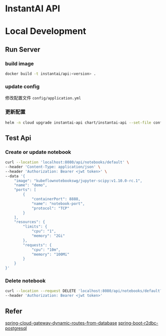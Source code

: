 # InstantAI API

# Local Development
## Run Server
### build image
```bash
docker build -t instantai/api:<version> .
```
### update config
修改配置文件 `config/application.yml`
### 更新配置
```bash
helm -n cloud upgrade instantai-api chart/instantai-api --set-file config=config/application.yml
```
## Test Api
### Create or update notebook
```bash
curl --location 'localhost:8080/api/notebooks/default' \
--header 'Content-Type: application/json' \
--header 'Authorization: Bearer <jwt token>' \
--data '{
    "image": "kubeflownotebookswg/jupyter-scipy:v1.10.0-rc.1",
    "name": "demo",
    "ports": [
        {
            "containerPort": 8888,
            "name": "notebook-port",
            "protocol": "TCP"
        }
    ],
    "resources": {
        "limits": {
            "cpu": "1",
            "memory": "2Gi"
        },
        "requests": {
            "cpu": "10m",
            "memory": "100Mi"
        }
    }
}'
```
### Delete notebook
```bash
curl --location --request DELETE 'localhost:8080/api/notebooks/default?name=demo' \
--header 'Authorization: Bearer <jwt token>'
```
## Refer
[spring-cloud-gateway-dynamic-routes-from-database](https://medium.com/bliblidotcom-techblog/spring-cloud-gateway-dynamic-routes-from-database-dc938c6665de)
[spring-boot-r2dbc-postgresql](https://www.bezkoder.com/spring-boot-r2dbc-postgresql/)